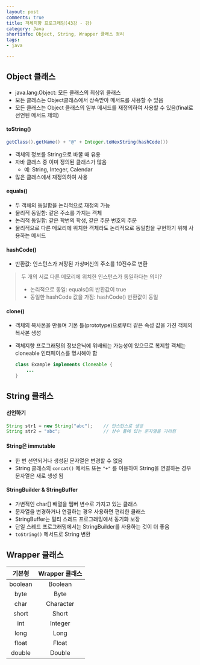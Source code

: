 ```yaml
---
layout: post
comments: true
title: 객체지향 프로그래밍(43강 - 강)
category: Java
shortinfo: Object, String, Wrapper 클래스 정리
tags:
- java

---
```




## Object 클래스

- java.lang.Object: 모든 클래스의 최상위 클래스
- 모든 클래스는 Object클래스에서 상속받아 메서드를 사용할 수 있음
- 모든 클래스는 Object 클래스의 일부 메서드를 재정의하여 사용할 수 있음(final로 선언된 메서드 제외)



#### toString()

```java
getClass().getName() + "@" + Integer.toHexString(hashCode())
```

- 객체의 정보를 String으로 바꿀 때 유용
- 자바 클래스 중 이미 정의된 클래스가 많음
  - 예: String, Integer, Calendar
- 많은 클래스에서 재정의하여 사용



#### equals()

- 두 객체의 동일함을 논리적으로 재정의 가능
- 물리적 동일함: 같은 주소를 가지는 객체
- 논리적 동일함: 같은 학번의 학생, 같은 주문 번호의 주문
- 물리적으로 다른 메모리에 위치한 객체라도 논리적으로 동일함을 구현하기 위해 사용하는 메서드



#### hashCode()

- 반환값: 인스턴스가 저장된 가상머신의 주소를 10진수로 변환

> 두 개의 서로 다른 메모리에 위치한 인스턴스가 동일하다는 의미?
>
> - 논리적으로 동일: equals()의 반환값이 true
> - 동일한 hashCode 값을 가짐: hashCode() 반환값이 동일



#### clone()

- 객체의 복사본을 만들며 기본 틀(prototype)으로부터 같은 속성 값을 가진 객체의 복사본 생성

- 객체지향 프로그래밍의 정보은닉에 위배되는 가능성이 있으므로 복제할 객체는 cloneable 인터페이스를 명시해야 함

  ```java
  class Example implements Cloneable {
      ...
  }
  ```



## String 클래스

#### 선언하기

```java
String str1 = new String("abc");    // 인스턴스로 생성
String str2 = "abc";				// 상수 풀에 있는 문자열을 가리킴
```



#### String은 immutable

- 한 번 선언되거나 생성된 문자열은 변경할 수 없음
- String 클래스의  `concat()` 메서드 또는 `"+"` 를 이용하여 String을 연결하는 경우 문자열은 새로 생성 됨



#### StringBuilder & StringBuffer

- 가변적인 char[] 배열을 멤버 변수로 가지고 있는 클래스
- 문자열을 변경하거나 연결하는 경우 사용하면 편리한 클래스
- StringBuffer는 멀티 스레드 프로그래밍에서 동기화 보장
- 단일 스레드 프로그래밍에서는 StringBuilder를 사용하는 것이 더 좋음
- `toString()` 메서드로 String 변환



## Wrapper 클래스

| 기본형  | Wrapper 클래스 |
| :-----: | :------------: |
| boolean |    Boolean     |
|  byte   |      Byte      |
|  char   |   Character    |
|  short  |     Short      |
|   int   |    Integer     |
|  long   |      Long      |
|  float  |     Float      |
| double  |     Double     |

